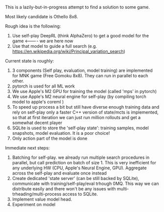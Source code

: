 This is a lazily-but-in-progress attempt to find a solution to some game. 

Most likely candidate is Othello 8x8.

Rough idea is the following:
1. Use self-play DeepRL (think AlphaZero) to get a good model for the game <---- we are here now
2. Use that model to guide a full search (e.g. https://en.wikipedia.org/wiki/Principal_variation_search)

Current state is roughly:
1. 3 components (Self play, evaluation, model training) are implemented for MNK game (Free Gomoku 8x8). They can run in parallel to each other.
2. pytorch is used for all ML work
3. We use Apple's M2 GPU for training the model (called 'mps' in pytorch)
4. We use Apple's M2 neural engine for self-play (by compiling torch model to apple's coreml )
5. To speed up process a bit but still have diverse enough training data and rely on self-play only a faster C++ version of state/mcts is implemented, so that at first iteration we can just run million rollouts and get a somewhat decent player
6. SQLite is used to store the 'self-play state': training samples, model snapshots, model evaluation. It is a poor choice!
7. Only action part of the model is done


Immediate next steps:
1. Batching for self-play. we already run multiple search procedures in parallel, but call prediction on batch of size 1. This is very inefficient for any underlying HW (CPU, Apple's Neural Engine, GPU). Aggregate across the self-play and evaluate once instead
2. Create dedicated 'state server' (can be still backed by SQLite), communicate with training/self-play/eval trhough 0MQ. This way we can distribute easily and there won't be any issues with multi-trheading/multi-process access to SQLite.
3. Implement value model head.
4. Experiment on model  
